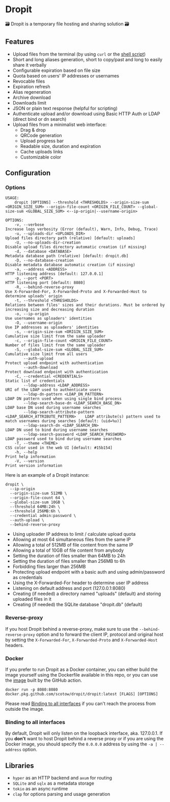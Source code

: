 # Dropit

🗃 Dropit is a temporary file hosting and sharing solution 🗃

## Features

- Upload files from the terminal (by using `curl` or the [shell script](https://github.com/scotow/dropit/blob/master/upload.sh))
- Short and long aliases generation, short to copy/past and long to easily share it verbally
- Configurable expiration based on file size
- Quota based on users' IP addresses or usernames
- Revocable files
- Expiration refresh
- Alias regeneration
- Archive download
- Downloads limit
- JSON or plain text response (helpful for scripting)
- Authenticate upload and/or download using Basic HTTP Auth or LDAP (direct bind or dn search)
- Upload files from a minimalist web interface:
  - Drag & drop
  - QRCode generation
  - Upload progress bar
  - Readable size, duration and expiration
  - Cache uploads links
  - Customizable color
  
## Configuration

### Options

```
USAGE:
    dropit [OPTIONS] --threshold <THRESHOLDS> --origin-size-sum <ORIGIN_SIZE_SUM> --origin-file-count <ORIGIN_FILE_COUNT> --global-size-sum <GLOBAL_SIZE_SUM> <--ip-origin|--username-origin>

OPTIONS:
    -v, --verbose                                                          Increase logs verbosity (Error (default), Warn, Info, Debug, Trace)
    -u, --uploads-dir <UPLOADS_DIR>                                        Upload files directory path (relative) [default: uploads]
    -U, --no-uploads-dir-creation                                          Disable upload files directory automatic creation (if missing)
    -d, --database <DATABASE>                                              Metadata database path (relative) [default: dropit.db]
    -D, --no-database-creation                                             Disable metadata database automatic creation (if missing)
    -a, --address <ADDRESS>                                                HTTP listening address [default: 127.0.0.1]
    -p, --port <PORT>                                                      HTTP listening port [default: 8080]
    -R, --behind-reverse-proxy                                             Use X-Forwarded-For, X-Forwarded-Proto and X-Forwarded-Host to determine uploads' origin
    -t, --threshold <THRESHOLDS>                                           Relations between files' sizes and their durations. Must be ordered by increasing size and decreasing duration
    -o, --ip-origin                                                        Use usernames as uploaders' identities
    -O, --username-origin                                                  Use IP addresses as uploaders' identities
    -s, --origin-size-sum <ORIGIN_SIZE_SUM>                                Cumulative size limit from the same uploader
    -c, --origin-file-count <ORIGIN_FILE_COUNT>                            Number of files limit from the same uploader
    -S, --global-size-sum <GLOBAL_SIZE_SUM>                                Cumulative size limit from all users
        --auth-upload                                                      Protect upload endpoint with authentication
        --auth-download                                                    Protect download endpoint with authentication
    -C, --credential <CREDENTIALS>                                         Static list of credentials
        --ldap-address <LDAP_ADDRESS>                                      URI of the LDAP used to authenticate users
        --ldap-dn-pattern <LDAP_DN_PATTERN>                                LDAP DN pattern used when using single bind process
        --ldap-search-base-dn <LDAP_SEARCH_BASE_DN>                        LDAP base DN used during username searches
        --ldap-search-attribute-pattern <LDAP_SEARCH_ATTRIBUTE_PATTERN>    LDAP attribute(s) pattern used to match usernames during searches [default: (uid=%u)]
        --ldap-search-dn <LDAP_SEARCH_DN>                                  LDAP DN used to bind during username searches
        --ldap-search-password <LDAP_SEARCH_PASSWORD>                      LDAP password used to bind during username searches
    -T, --theme <THEME>                                                    CSS color used in the web UI [default: #15b154]
    -h, --help                                                             Print help information
    -V, --version                                                          Print version information
```

Here is an example of a Dropit instance:

```
dropit \
  --ip-origin
  --origin-size-sum 512MB \
  --origin-file-count 64 \
  --global-size-sum 10GB \
  --threshold 64MB:24h \
  --threshold 256MB:6h \
  --credential admin:password \
  --auth-upload \
  --behind-reverse-proxy
```

- Using uploader IP address to limit / calculate upload quota 
- Allowing at most 64 simultaneous files from the same IP
- Allowing a total of 512MB of file content from the same IP
- Allowing a total of 10GB of file content from anybody
- Setting the duration of files smaller than 64MB to 24h
- Setting the duration of files smaller than 256MB to 6h
- Forbidding files larger than 256MB
- Protecting upload endpoint with a basic auth and using admin/password as credentials
- Using the X-Forwarded-For header to determine user IP address
- Listening on default address and port (127.0.0.1:8080)
- Creating (if needed) a directory named "uploads" (default) and storing uploaded files in it
- Creating (if needed) the SQLite database "dropit.db" (default)

### Reverse-proxy

If you host Dropit behind a reverse-proxy, make sure to use the `--behind-reverse-proxy` option and to forward the client IP, protocol and original host by setting the `X-Forwarded-For`, `X-Forwarded-Proto` and `X-Forwarded-Host` headers.    

### Docker

If you prefer to run Dropit as a Docker container, you can either build the image yourself using the Dockerfile available in this repo, or you can use the [image](https://github.com/scotow/dropit/packages/737180) built by the GitHub action.

```
docker run -p 8080:8080 docker.pkg.github.com/scotow/dropit/dropit:latest [FLAGS] [OPTIONS]
```

Please read [Binding to all interfaces](#binding-to-all-interfaces) if you can't reach the process from outside the image.

### Binding to all interfaces

By default, Dropit will only listen on the loopback interface, aka. 127.0.0.1. If you **don't** want to host Dropit behind a reverse proxy or if you are using the Docker image, you should specify the `0.0.0.0` address by using the `-a | --address` option.

## Libraries

- `hyper` as an HTTP backend and `axum` for routing
- `SQLite` and `sqlx` as a metadata storage
- `tokio` as an async runtime
- `clap` for options parsing and usage generation

